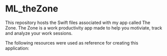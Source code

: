 # ML_theZone

This repository hosts the Swift files associated with my app called The Zone.  The Zone is a work productivity app made to help you motiviate, track and analyze your work sessions. 

The following resources were used as reference for creating this application:

